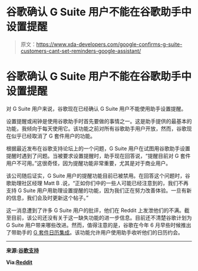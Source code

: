 # 谷歌确认 G Suite 用户不能在谷歌助手中设置提醒

> 原文：<https://www.xda-developers.com/google-confirms-g-suite-customers-cant-set-reminders-google-assistant/>

# 谷歌确认 G Suite 用户不能在谷歌助手中设置提醒

对 G Suite 用户来说，谷歌现在已经确认 G Suite 用户不能使用助手设置提醒。

设置提醒或闹钟是使用谷歌助手时首先要做的事情之一。这是助手提供的最基本的功能，我倾向于每天使用它。该功能之前对所有谷歌助手用户开放，然而，谷歌现在似乎已经取消了 G 套件用户的功能。

根据最近发布在谷歌支持论坛上的一个问题，G Suite 用户在试图用谷歌助手设置提醒时遇到了问题。当被要求设置提醒时，助手现在回答说，“提醒目前对 G 套件用户不可用。”这很奇怪，因为提醒功能非常重要，尤其是对于商业用户。

该公司随后证实，G Suite 用户的提醒功能目前已被禁用。在回答这个问题时，谷歌助理社区经理 Matt B .说，“正如你们中的一些人可能已经注意到的，我们不再支持 G Suite 用户用助理设置提醒的功能，因为我们正在努力改善体验。一旦有新的信息，我们会及时更新这个帖子。”

这一消息遭到了许多 G Suite 用户的批评，他们在 Reddit 上发泄他们的不满。截至目前，该公司还没有关于这一缺失功能的进一步信息。目前还不清楚谷歌计划为 G Suite 用户带来哪些改进。然而，值得注意的是，谷歌在今年 6 月早些时候推出了带助手的 [G 套件日历集成](https://www.xda-developers.com/google-rolls-out-g-suite-calendar-integration-google-assistant/)。该功能允许用户使用助手收听他们的日历约会。

* * *

**来源:[谷歌支持](https://support.google.com/assistant/thread/11607814?msgid=19805328)**

**Via:[Reddit](https://www.reddit.com/r/Android/comments/dwh7rg/google_confirms_after_3_months_that_they_removed/)**